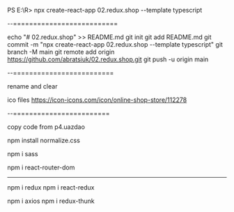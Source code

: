 PS E:\R> npx create-react-app 02.redux.shop --template typescript

--==========================

echo "# 02.redux.shop" >> README.md
git init
git add README.md
git commit -m "npx create-react-app 02.redux.shop --template typescript"
git branch -M main
git remote add origin https://github.com/abratsiuk/02.redux.shop.git
git push -u origin main

--=========================

rename and clear

ico files
https://icon-icons.com/icon/online-shop-store/112278

--========================

copy code from p4.uazdao

npm install normalize.css

<!-- https://create-react-app.dev/docs/adding-a-sass-stylesheet -->
npm i sass

npm i react-router-dom
<!-- npm i -D postcss-scss 
npm i stylelint
npm i stylelint-selector-bem-pattern
npm i  -D prettier @typescript-eslint/parser @typescript-eslint/eslint-plugin eslint-plugin-prettier eslint-config-prettier
npm i  -D eslint-config-prettier eslint-plugin-prettier -->

--------------
npm i redux
npm i react-redux
<!-- npm i redux-devtools-extension --force -->
npm i axios
npm i redux-thunk

